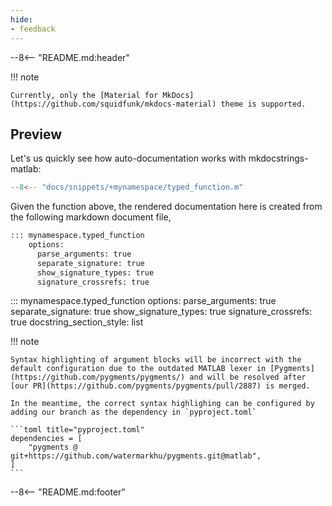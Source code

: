 ```yaml
---
hide:
- feedback
---
```


--8<-- "README.md:header"

!!! note

    Currently, only the [Material for MkDocs](https://github.com/squidfunk/mkdocs-material) theme is supported.

## Preview

Let's us quickly see how auto-documentation works with mkdocstrings-matlab:

```matlab title="Function making use of Argument Validation in namespace +mynamespace"
--8<-- "docs/snippets/+mynamespace/typed_function.m"
```

Given the function above, the rendered documentation here is created from the following markdown document file,

```markdown title="docs/api.md"
::: mynamespace.typed_function
    options:
      parse_arguments: true
      separate_signature: true
      show_signature_types: true
      signature_crossrefs: true
```

<div class="result" markdown>

::: mynamespace.typed_function
    options:
      parse_arguments: true
      separate_signature: true
      show_signature_types: true
      signature_crossrefs: true
      docstring_section_style: list

</div>

!!! note

    Syntax highlighting of argument blocks will be incorrect with the default configuration due to the outdated MATLAB lexer in [Pygments](https://github.com/pygments/pygments/) and will be resolved after [our PR](https://github.com/pygments/pygments/pull/2887) is merged.

    In the meantime, the correct syntax highlighing can be configured by adding our branch as the dependency in `pyproject.toml`

    ```toml title="pyproject.toml"
    dependencies = [
        "pygments @ git+https://github.com/watermarkhu/pygments.git@matlab",
    ]
    ```

--8<-- "README.md:footer"
